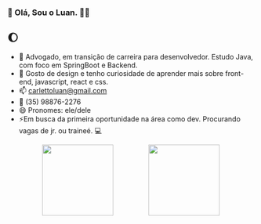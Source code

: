 ### 🌙 Olá, Sou o Luan. 👋👋 
## 🌔

- 🔭 Advogado, em transição de carreira para desenvolvedor. Estudo Java, com foco em SpringBoot e Backend.
- 🌱 Gosto de design e tenho curiosidade de aprender mais sobre front-end, javascript, react e css.
- 📫 carlettoluan@gmail.com
- 📱 (35) 98876-2276
- 😄 Pronomes: ele/dele
- ⚡Em busca da primeira oportunidade na área como dev. Procurando vagas de jr. ou traineé. 💻
<!--
**catsncodes/catsncodes** is a ✨ _special_ ✨ repository because its `README.md` (this file) appears on your GitHub profile.

Here are some ideas to get you started:

- 🔭 I’m currently working on ...
- 🌱 I’m currently learning ...
- 👯 I’m looking to collaborate on ...
- 🤔 I’m looking for help with ...
- 💬 Ask me about ...
- 📫 How to reach me: ...
- 😄 Pronouns: ...
- ⚡ Fun fact: ...
-->

<!-- code source for template os git status and programming language usage percentuals  -->
<div style="display: flex; justify-content: space-evenly">
  <a href="https://github.com/catsncodes/github-readme-stats">
    <img height="145" align="center" src="https://github-readme-stats.vercel.app/api?username=catsncodes&include_all_commits=true&count_private=true&show_icons=true&theme=cobalt2" />
  </a>
  <a href="https://github.com/catsncodes/convoychat">
    <img height="145" align="center" src="https://github-readme-stats.vercel.app/api/top-langs/?username=catsncodes&layout=compact&theme=cobalt2" />
  </a>
</div>
